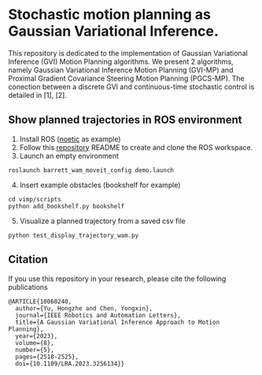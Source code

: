 # Stochastic motion planning as Gaussian Variational Inference.
This repository is dedicated to the implementation of Gaussian Variational Inference (GVI) Motion Planning algorithms. We present 2 algorithms, namely Gaussian Variational Inference Motion Planning (GVI-MP) and Proximal Gradient Covariance Steering Motion Planning (PGCS-MP). The conection between a discrete GVI and continuous-time stochastic control is detailed in [1], [2].

## Show planned trajectories in ROS environment
1. Install ROS ([noetic](http://wiki.ros.org/noetic/Installation/Ubuntu) as example)
2. Follow this [repository](https://github.com/hzyu17/moveit_wam_ros_noetic) README to create and clone the ROS workspace. 
3. Launch an empty environment
```
roslaunch barrett_wam_moveit_config demo.launch
```
4. Insert example obstacles (bookshelf for example)
```
cd vimp/scripts
python add_bookshelf.py bookshelf
```
5. Visualize a planned trajectory from a saved csv file
```
python test_display_trajectory_wam.py
```


## Citation
If you use this repository in your research, please cite the following publications
```
@ARTICLE{10068240,
  author={Yu, Hongzhe and Chen, Yongxin},
  journal={IEEE Robotics and Automation Letters}, 
  title={A Gaussian Variational Inference Approach to Motion Planning}, 
  year={2023},
  volume={8},
  number={5},
  pages={2518-2525},
  doi={10.1109/LRA.2023.3256134}}
```
